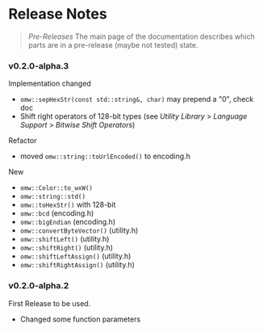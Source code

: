 # Release Notes

> _Pre-Releases_
> The main page of the documentation describes which parts are in
> a pre-release (maybe not tested) state.



### v0.2.0-alpha.3

Implementation changed
 - `omw::sepHexStr(const std::string&, char)` may prepend a "0", check doc
 - Shift right operators of 128-bit types (see  _Utility Library_ > _Language Support_ > _Bitwise Shift Operators_)

Refactor
- moved `omw::string::toUrlEncoded()` to encoding.h

New
 - `omw::Color::to_wxW()`
 - `omw::string::std()`
 - `omw::toHexStr()` with 128-bit
 - `omw::bcd` (encoding.h)
 - `omw::bigEndian` (encoding.h)
 - `omw::convertByteVector()` (utility.h)
 - `omw::shiftLeft()` (utility.h)
 - `omw::shiftRight()` (utility.h)
 - `omw::shiftLeftAssign()` (utility.h)
 - `omw::shiftRightAssign()` (utility.h)



### v0.2.0-alpha.2

First Release to be used.
 - Changed some function parameters
